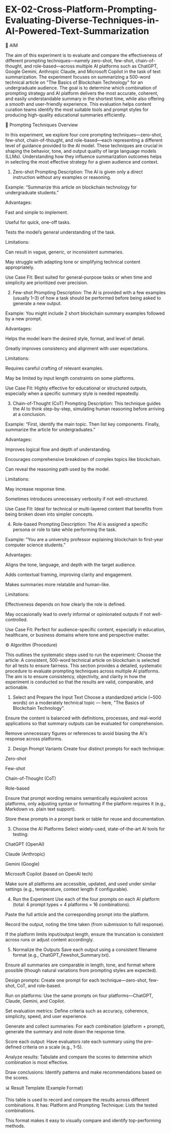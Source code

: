 # EX-02-Cross-Platform-Prompting-Evaluating-Diverse-Techniques-in-AI-Powered-Text-Summarization


🎯 AIM


The aim of this experiment is to evaluate and compare the effectiveness of different prompting techniques—namely zero-shot, few-shot, chain-of-thought, and role-based—across multiple AI platforms such as ChatGPT, Google Gemini, Anthropic Claude, and Microsoft Copilot in the task of text summarization. The experiment focuses on summarizing a 500-word technical article on "The Basics of Blockchain Technology" for an undergraduate audience. The goal is to determine which combination of prompting strategy and AI platform delivers the most accurate, coherent, and easily understandable summary in the shortest time, while also offering a smooth and user-friendly experience. This evaluation helps content curation teams identify the most suitable tools and prompt styles for producing high-quality educational summaries efficiently.

🧠 Prompting Techniques Overview

In this experiment, we explore four core prompting techniques—zero-shot, few-shot, chain-of-thought, and role-based—each representing a different level of guidance provided to the AI model. These techniques are crucial in shaping the behavior, tone, and output quality of large language models (LLMs). Understanding how they influence summarization outcomes helps in selecting the most effective strategy for a given audience and context.

1. Zero-shot Prompting
Description: The AI is given only a direct instruction without any examples or reasoning.

Example: “Summarize this article on blockchain technology for undergraduate students.”

Advantages:

Fast and simple to implement.

Useful for quick, one-off tasks.

Tests the model’s general understanding of the task.

Limitations:

Can result in vague, generic, or inconsistent summaries.

May struggle with adapting tone or simplifying technical content appropriately.

Use Case Fit: Best suited for general-purpose tasks or when time and simplicity are prioritized over precision.

2. Few-shot Prompting
Description: The AI is provided with a few examples (usually 1–3) of how a task should be performed before being asked to generate a new output.

Example: You might include 2 short blockchain summary examples followed by a new prompt.

Advantages:

Helps the model learn the desired style, format, and level of detail.

Greatly improves consistency and alignment with user expectations.

Limitations:

Requires careful crafting of relevant examples.

May be limited by input length constraints on some platforms.

Use Case Fit: Highly effective for educational or structured outputs, especially when a specific summary style is needed repeatedly.

3. Chain-of-Thought (CoT) Prompting
Description: This technique guides the AI to think step-by-step, simulating human reasoning before arriving at a conclusion.

Example: “First, identify the main topic. Then list key components. Finally, summarize the article for undergraduates.”

Advantages:

Improves logical flow and depth of understanding.

Encourages comprehensive breakdown of complex topics like blockchain.

Can reveal the reasoning path used by the model.

Limitations:

May increase response time.

Sometimes introduces unnecessary verbosity if not well-structured.

Use Case Fit: Ideal for technical or multi-layered content that benefits from being broken down into simpler concepts.

4. Role-based Prompting
Description: The AI is assigned a specific persona or role to take while performing the task.

Example: “You are a university professor explaining blockchain to first-year computer science students.”

Advantages:

Aligns the tone, language, and depth with the target audience.

Adds contextual framing, improving clarity and engagement.

Makes summaries more relatable and human-like.

Limitations:

Effectiveness depends on how clearly the role is defined.

May occasionally lead to overly informal or opinionated outputs if not well-controlled.

Use Case Fit: Perfect for audience-specific content, especially in education, healthcare, or business domains where tone and perspective matter.



⚙️ Algorithm (Procedure)

This outlines the systematic steps used to run the experiment:
Choose the article: A consistent, 500-word technical article on blockchain is selected for all tests to ensure fairness.
This section provides a detailed, systematic procedure to evaluate prompting techniques across multiple AI platforms. The aim is to ensure consistency, objectivity, and clarity in how the experiment is conducted so that the results are valid, comparable, and actionable.

1. Select and Prepare the Input Text
Choose a standardized article (~500 words) on a moderately technical topic — here, "The Basics of Blockchain Technology".

Ensure the content is balanced with definitions, processes, and real-world applications so that summary outputs can be evaluated for comprehension.

Remove unnecessary figures or references to avoid biasing the AI's response across platforms.

2. Design Prompt Variants
Create four distinct prompts for each technique:

Zero-shot

Few-shot

Chain-of-Thought (CoT)

Role-based

Ensure that prompt wording remains semantically equivalent across platforms, only adjusting syntax or formatting if the platform requires it (e.g., Markdown vs. plain text support).

Store these prompts in a prompt bank or table for reuse and documentation.

3. Choose the AI Platforms
Select widely-used, state-of-the-art AI tools for testing:

ChatGPT (OpenAI)

Claude (Anthropic)

Gemini (Google)

Microsoft Copilot (based on OpenAI tech)

Make sure all platforms are accessible, updated, and used under similar settings (e.g., temperature, context length if configurable).

4. Run the Experiment
Use each of the four prompts on each AI platform (total: 4 prompt types × 4 platforms = 16 combinations).

Paste the full article and the corresponding prompt into the platform.

Record the output, noting the time taken (from submission to full response).

If the platform limits input/output length, ensure the truncation is consistent across runs or adjust content accordingly.

5. Normalize the Outputs
Save each output using a consistent filename format (e.g., ChatGPT_Fewshot_Summary.txt).

Ensure all summaries are comparable in length, tone, and format where possible (though natural variations from prompting styles are expected).



Design prompts: Create one prompt for each technique—zero-shot, few-shot, CoT, and role-based.


Run on platforms: Use the same prompts on four platforms—ChatGPT, Claude, Gemini, and Copilot.


Set evaluation metrics: Define criteria such as accuracy, coherence, simplicity, speed, and user experience.


Generate and collect summaries: For each combination (platform + prompt), generate the summary and note down the response time.


Score each output: Have evaluators rate each summary using the pre-defined criteria on a scale (e.g., 1–5).


Analyze results: Tabulate and compare the scores to determine which combination is most effective.


Draw conclusions: Identify patterns and make recommendations based on the scores.



📊 Result Template (Example Format)

This table is used to record and compare the results across different combinations. It has:
Platform and Prompting Technique: Lists the tested combinations.



This format makes it easy to visually compare and identify top-performing methods.
